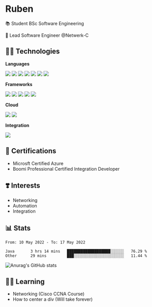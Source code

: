 # Ruben 

📚 Student BSc Software Engineering

💼 Lead Software Engineer @Netwerk-C






## 👨‍💻 Technologies

**Languages**

![](https://img.shields.io/badge/C%23-239120?style=for-the-badge&logo=c-sharp&logoColor=white)
![](https://img.shields.io/badge/JavaScript-F7DF1E?style=for-the-badge&logo=javascript&logoColor=black)
![](https://img.shields.io/badge/Java-ED8B00?style=for-the-badge&logo=java&logoColor=white)
![](https://img.shields.io/badge/Dart-0175C2?style=for-the-badge&logo=dart&logoColor=white)
![](https://img.shields.io/badge/HTML5-E34F26?style=for-the-badge&logo=html5&logoColor=white)
![](https://img.shields.io/badge/CSS3-1572B6?style=for-the-badge&logo=css3&logoColor=white)
![](https://img.shields.io/badge/-Powershell-5391FE?logo=powershell&logoColor=white&&style=for-the-badge)

**Frameworks**

![](https://img.shields.io/badge/.NET-5C2D91?style=for-the-badge&logo=.net&logoColor=white)
![](https://img.shields.io/badge/ASP.NET-800080?style=for-the-badge&logo=.net&logoColor=white)
![](https://img.shields.io/badge/Vue.js-35495E?style=for-the-badge&logo=vue.js&logoColor=4FC08D)
![](https://img.shields.io/badge/Flutter-02569B?style=for-the-badge&logo=flutter&logoColor=white)
![](https://img.shields.io/badge/Spring-6DB33F?style=for-the-badge&logo=spring&logoColor=white)

**Cloud**

![](https://img.shields.io/badge/Microsoft_Azure-0089D6?style=for-the-badge&logo=microsoft-azure&logoColor=white)
![](https://img.shields.io/badge/Docker-2496ED?style=for-the-badge&logo=Docker&logoColor=white)

**Integration**

![](https://img.shields.io/badge/-Boomi-007DB8?logo=dell&logoColor=white&&style=for-the-badge)


## 📜 Certifications

- Microsft Certified Azure
- Boomi Professional Certified Integration Developer


## ❣️ Interests
- Networking
- Automation
- Integration


## 📊 Stats

<!--START_SECTION:waka-->

```text
From: 10 May 2022 - To: 17 May 2022

Java       3 hrs 14 mins   ███████████████████░░░░░░   76.29 %
Other      29 mins         ███░░░░░░░░░░░░░░░░░░░░░░   11.44 %
```

<!--END_SECTION:waka-->

![Anurag's GitHub stats](https://github-readme-stats.vercel.app/api?username=Rubenleerentveld&show_icons=true&theme=dracula)

## 👨‍🎓 Learning
- Networking (Cisco CCNA Course)
- How to center a div (Will take forever)
